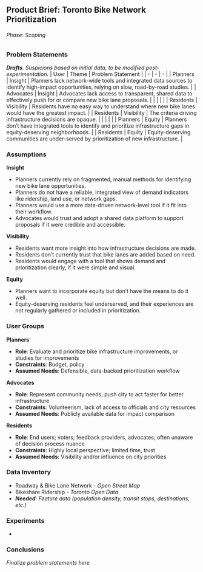 ## Product Brief: Toronto Bike Network Prioritization
###### Phase: Scoping

### Problem Statements
***Drafts**. Suspicions based on initial data, to be modified post-experimentation.*
| User      | Theme      | Problem Statement |
| -         | -          | -                 |
| Planners  | Insight    |  Planners lack network-wide tools and integrated data sources to identify high-impact opportunities, relying on slow, road-by-road studies. |
| Advocates | Insight    |  Advocates lack access to transparent, shared data to effectively push for or compare new bike lane proposals. |
|           |            | |
| Residents | Visibility |  Residents have no easy way to understand where new bike lanes would have the greatest impact. |
| Residents | Visibility |  The criteria driving infrastructure decisions are opaque. |
|           |            | | 
| Planners  | Equity     |  Planners don’t have integrated tools to identify and prioritize infrastructure gaps in equity-deserving neighborhoods. |
| Residents | Equity     |  Equity-deserving communities are under-served by prioritization of new infrastructure. |

### Assumptions
**Insight**
- Planners currently rely on fragmented, manual methods for identifying new bike lane opportunities.
- Planners do not have a reliable, integrated view of demand indicators like ridership, land use, or network gaps.
- Planners would use a more data-driven network-level tool if it fit into their workflow.
- Advocates would trust and adopt a shared data platform to support proposals if it were credible and accessible.

**Visibility**
- Residents want more insight into how infrastructure decisions are made.
- Residents don’t currently trust that bike lanes are added based on need.
- Residents would engage with a tool that shows demand and prioritization clearly, if it were simple and visual.

**Equity**
- Planners want to incorporate equity but don’t have the means to do it well.
- Equity-deserving residents feel underserved, and their experiences are not regularly gathered or included in prioritization.

### User Groups
**Planners**
- **Role**: Evaluate and prioritize bike infrastructure improvements, or studies for improvements
- **Constraints**: Budget, policy
- **Assumed Needs**: Defensible, data-backed prioritization workflow

**Advocates**
- **Role**: Represent community needs, push city to act faster for better infrastructure
- **Constraints**: Volunteerism, lack of access to officials and city resources
- **Assumed Needs**: Publicly available data for impact comparison

**Residents**
- **Role**: End users; voters; feedback providers, advocates; often unaware of decision process nuance
- **Constraints**: Highly local perspective; limited time, trust
- **Assumed Needs**: Visibility and/or influence on city priorities

### Data Inventory
- Roadway & Bike Lane Network - *Open Street Map*
- Bikeshare Ridership - *Toronto Open Data*
- ***Needed**: Feature data (population density, transit stops, destinations, etc.)*

### Experiments
- 

### Conclusions
*Finalize problem statements here*